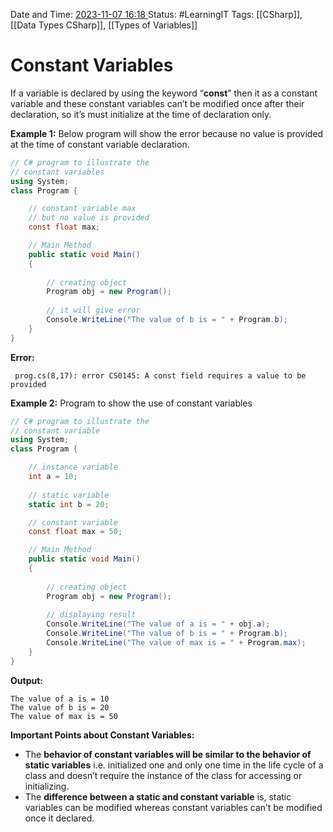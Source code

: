 Date and Time: <u> 2023-11-07 16:18 </u>
Status: #LearningIT
Tags: [[CSharp]], [[Data Types CSharp]], [[Types of Variables]]

# Constant Variables
If a variable is declared by using the keyword “**const**” then it as a constant variable and these constant variables can’t be modified once after their declaration, so it’s must initialize at the time of declaration only.

**Example 1:** Below program will show the error because no value is provided at the time of constant variable declaration. 
``` csharp
// C# program to illustrate the
// constant variables
using System;
class Program {

	// constant variable max
	// but no value is provided
	const float max;

	// Main Method
	public static void Main()
	{
		
		// creating object
		Program obj = new Program();
		
		// it will give error
		Console.WriteLine("The value of b is = " + Program.b);
	}
}
```
**Error:**
``` ad-error
 prog.cs(8,17): error CS0145: A const field requires a value to be provided 
```


**Example 2:** Program to show the use of constant variables  
``` csharp
// C# program to illustrate the
// constant variable
using System;
class Program {

	// instance variable
	int a = 10;
	
	// static variable
	static int b = 20;

	// constant variable
	const float max = 50;

	// Main Method
	public static void Main()
	{
		
		// creating object
		Program obj = new Program();
		
		// displaying result
		Console.WriteLine("The value of a is = " + obj.a);
		Console.WriteLine("The value of b is = " + Program.b);
		Console.WriteLine("The value of max is = " + Program.max);
	}
}
```

**Output:** 
```
The value of a is = 10
The value of b is = 20
The value of max is = 50
```

**Important Points about Constant Variables:**  

-   The **behavior of constant variables will be similar to the behavior of static variables** i.e. initialized one and only one time in the life cycle of a class and doesn’t require the instance of the class for accessing or initializing.
-   The **difference between a static and constant variable** is, static variables can be modified whereas constant variables can’t be modified once it declared.
